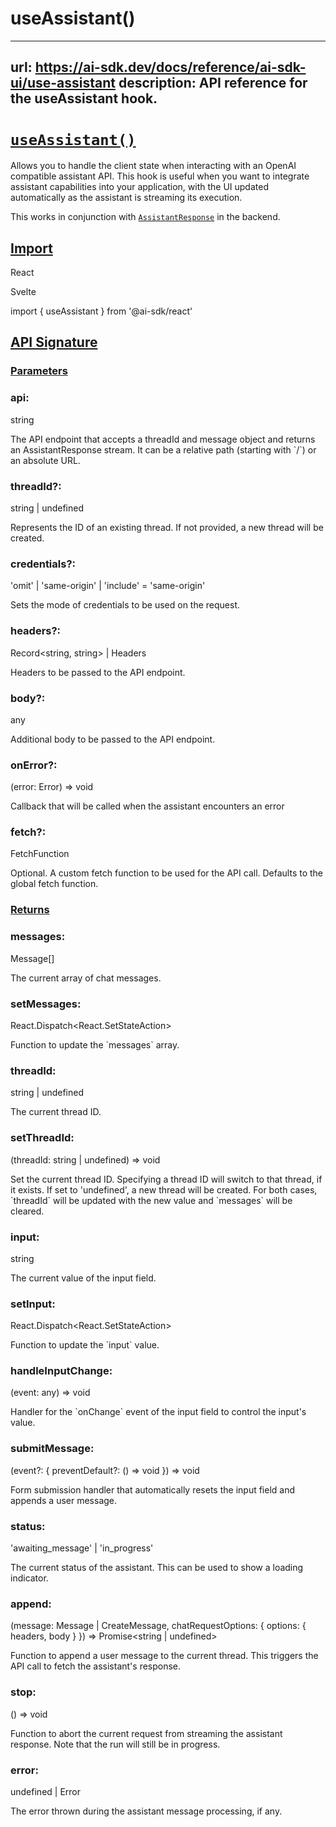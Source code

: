 # useAssistant()


---
url: https://ai-sdk.dev/docs/reference/ai-sdk-ui/use-assistant
description: API reference for the useAssistant hook.
---


# [`useAssistant()`](#useassistant)


Allows you to handle the client state when interacting with an OpenAI compatible assistant API. This hook is useful when you want to integrate assistant capabilities into your application, with the UI updated automatically as the assistant is streaming its execution.

This works in conjunction with [`AssistantResponse`](./assistant-response) in the backend.


## [Import](#import)


React

Svelte

import { useAssistant } from '@ai-sdk/react'


## [API Signature](#api-signature)



### [Parameters](#parameters)



### api:


string

The API endpoint that accepts a threadId and message object and returns an AssistantResponse stream. It can be a relative path (starting with \`/\`) or an absolute URL.


### threadId?:


string | undefined

Represents the ID of an existing thread. If not provided, a new thread will be created.


### credentials?:


'omit' | 'same-origin' | 'include' = 'same-origin'

Sets the mode of credentials to be used on the request.


### headers?:


Record<string, string> | Headers

Headers to be passed to the API endpoint.


### body?:


any

Additional body to be passed to the API endpoint.


### onError?:


(error: Error) => void

Callback that will be called when the assistant encounters an error


### fetch?:


FetchFunction

Optional. A custom fetch function to be used for the API call. Defaults to the global fetch function.


### [Returns](#returns)



### messages:


Message\[\]

The current array of chat messages.


### setMessages:


React.Dispatch<React.SetStateAction<Message>>

Function to update the \`messages\` array.


### threadId:


string | undefined

The current thread ID.


### setThreadId:


(threadId: string | undefined) => void

Set the current thread ID. Specifying a thread ID will switch to that thread, if it exists. If set to 'undefined', a new thread will be created. For both cases, \`threadId\` will be updated with the new value and \`messages\` will be cleared.


### input:


string

The current value of the input field.


### setInput:


React.Dispatch<React.SetStateAction<string>>

Function to update the \`input\` value.


### handleInputChange:


(event: any) => void

Handler for the \`onChange\` event of the input field to control the input's value.


### submitMessage:


(event?: { preventDefault?: () => void }) => void

Form submission handler that automatically resets the input field and appends a user message.


### status:


'awaiting\_message' | 'in\_progress'

The current status of the assistant. This can be used to show a loading indicator.


### append:


(message: Message | CreateMessage, chatRequestOptions: { options: { headers, body } }) => Promise<string | undefined>

Function to append a user message to the current thread. This triggers the API call to fetch the assistant's response.


### stop:


() => void

Function to abort the current request from streaming the assistant response. Note that the run will still be in progress.


### error:


undefined | Error

The error thrown during the assistant message processing, if any.
